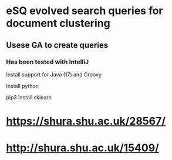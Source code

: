 # eSQ evolved search queries for document clustering
## Usese GA to create queries
### Has been tested with IntelliJ
Install support for Java (17) and Groovy

Install python

pip3 install sklearn
# https://shura.shu.ac.uk/28567/
# http://shura.shu.ac.uk/15409/
